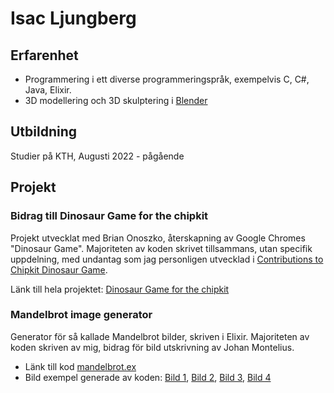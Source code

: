 # Isac Ljungberg

## Erfarenhet
- Programmering i ett diverse programmeringspråk, exempelvis C, C#, Java, Elixir.
- 3D modellering och 3D skulptering i [Blender](https://www.blender.org/)

## Utbildning
Studier på KTH, Augusti 2022 - pågående

## Projekt
### Bidrag till Dinosaur Game for the chipkit
Projekt utvecklat med Brian Onoszko, återskapning av Google Chromes "Dinosaur Game". Majoriteten av koden skrivet tillsammans, utan specifik uppdelning, med undantag som jag personligen utvecklad i [Contributions to Chipkit Dinosaur Game](https://github.com/IsacLjungberg/Contributions-to-Chipkit-Dinosaur-Game).

Länk till hela projektet: [Dinosaur Game for the chipkit](https://github.com/BrianOnoszko/Dinosaur-Game-for-the-ChipKIT)

### Mandelbrot image generator
Generator för så kallade Mandelbrot bilder, skriven i Elixir. Majoriteten av koden skriven av mig, bidrag för bild utskrivning av Johan Montelius. 
- Länk till kod [mandelbrot.ex](mandelbrot.ex)
- Bild exempel generade av koden: [Bild 1](mandelbrotSeries1.png), [Bild 2](mandelbrotSeries2.png), [Bild 3](mandelbrotSeries3.png), [Bild 4](mandelbrotSeries4.png)
